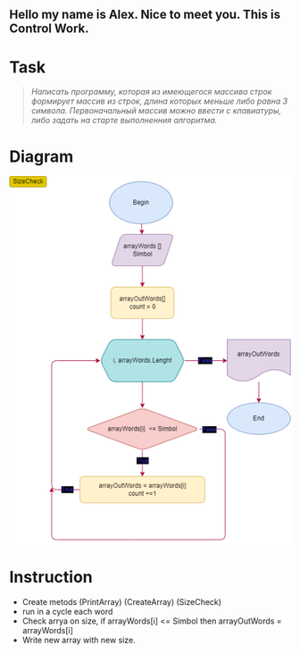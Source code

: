 
## Hello my name is Alex. Nice to meet you. This is Control Work.

# Task 
>*Написать программу, которая из имеющегося массива строк формирует массив из строк, длина которых меньше либо равна 3 символа. Первоначальный массив можно ввести с клавиатуры, либо задать на старте выполненния алгоритма.*

# Diagram 

![Diagram](Diagram.drawio.png)

# Instruction

* Create metods (PrintArray) (CreateArray) (SizeCheck)
* run in a cycle each word
* Check arrya on size, if arrayWords[i] <= Simbol then arrayOutWords = arrayWords[i]
* Write new array with new size.

